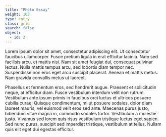 ```yaml
---
title: "Photo Essay"
weight: 103
type: entry
class: grid 
search: false
object:
  - id: 2
---
```

Lorem ipsum dolor sit amet, consectetur adipiscing elit. Ut consectetur faucibus ullamcorper. Fusce pretium ligula in erat efficitur lacinia. Nam sed facilisis arcu, et mattis nisi. Nam sit amet feugiat dui, consequat pulvinar lectus. Nulla mattis tempus arcu, sed lobortis diam tempor nec. Suspendisse non eros eget arcu suscipit placerat. Aenean et mattis metus. Nam gravida convallis metus ut laoreet.

Phasellus et fermentum eros, sed hendrerit augue. Praesent et sollicitudin neque, at efficitur diam. Fusce vestibulum interdum velit non rutrum. Vestibulum ante ipsum primis in faucibus orci luctus et ultrices posuere cubilia curae; Quisque condimentum, mi ut posuere sodales, dolor diam laoreet mauris, vel euismod velit eros sed ante. Maecenas purus justo, bibendum vitae magna in, commodo sodales tortor. Vestibulum a molestie justo. Vivamus sed lorem quis risus vestibulum tristique luctus eget sapien. Sed nunc purus, suscipit sed imperdiet tristique, vestibulum at tellus. Nullam quis elit eget dui egestas efficitur.
